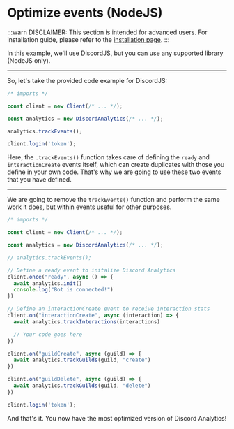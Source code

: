 # Optimize events (NodeJS)

:::warn
DISCLAIMER: This section is intended for advanced users. For installation guide, please refer to the [installation page](/docs/main/get-started/installation).
:::

In this example, we'll use DiscordJS, but you can use any supported library (NodeJS only).

***

So, let's take the provided code example for DiscordJS:

```javascript
/* imports */

const client = new Client(/* ... */);

const analytics = new DiscordAnalytics(/* ... */);

analytics.trackEvents();

client.login('token');
```

Here, the `.trackEvents()` function takes care of defining the `ready` and `interactionCreate` events itself, which can create duplicates with those you define in your own code. That's why we are going to use these two events that you have defined.

***

We are going to remove the `trackEvents()` function and perform the same work it does, but within events useful for other purposes.

```javascript
/* imports */

const client = new Client(/* ... */);

const analytics = new DiscordAnalytics(/* ... */);

// analytics.trackEvents();

// Define a ready event to initalize Discord Analytics
client.once("ready", async () => {
  await analytics.init()
  console.log("Bot is connected!")
})

// Define an interactionCreate event to receive interaction stats
client.on("interactionCreate", async (interaction) => {
  await analytics.trackInteractions(interactions)

  // Your code goes here
})

client.on("guildCreate", async (guild) => {
  await analytics.trackGuilds(guild, "create")
})

client.on("guildDelete", async (guild) => {
  await analytics.trackGuilds(guild, "delete")
})

client.login('token');
```

And that's it. You now have the most optimized version of Discord Analytics!

